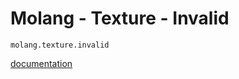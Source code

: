 # Molang - Texture - Invalid

`molang.texture.invalid`

[documentation](https://docs.microsoft.com/en-us/minecraft/creator/reference/content/molangreference/examples/molangconcepts/domainexamples)
